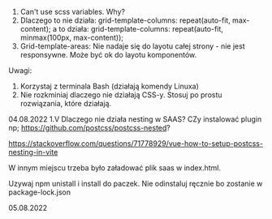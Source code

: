 1. Can't use scss variables. Why?
2. Dlaczego to nie działa: 
grid-template-columns: repeat(auto-fit, max-content);
a to działa:
grid-template-columns: repeat(auto-fit, minmax(100px, max-content));
3. Grid-template-areas: Nie nadaje się do layotu całej strony - nie jest responsywne. Może być ok do layotu komponentów.




Uwagi:
1. Korzystaj z terminala Bash (działają komendy Linuxa)
2. Nie rozkminiaj dlaczego nie działają CSS-y. Stosuj po prostu rozwiązania, które działają.



04.08.2022
1.V Dlaczego nie działa nesting w SAAS? CZy instalować plugin np; https://github.com/postcss/postcss-nested?

https://stackoverflow.com/questions/71778929/vue-how-to-setup-postcss-nesting-in-vite

W innym miejscu trzeba było załadować plik saas w index.html.

Uzywaj npm unistall i install do paczek. Nie odinstaluj ręcznie bo zostanie w package-lock.json


05.08.2022

